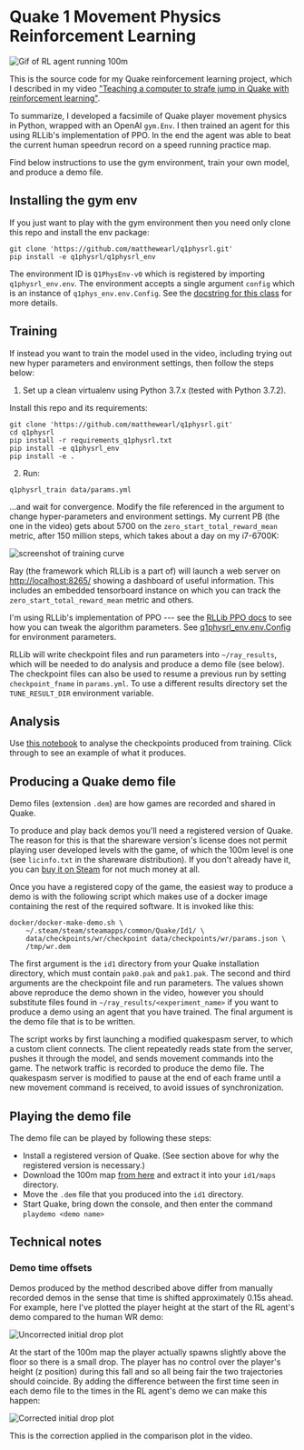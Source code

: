 # Quake 1 Movement Physics Reinforcement Learning

![Gif of RL agent running 100m](/data/images/wr.gif)

This is the source code for my Quake reinforcement learning project, which I described in my video
["Teaching a computer to strafe jump in Quake with reinforcement learning"](https://www.youtube.com/watch?v=hx7kvTZLHYI).

To summarize, I developed a facsimile of Quake player movement physics in Python, wrapped with an OpenAI `gym.Env`.  I
then trained an agent for this using RLLib's implementation of PPO.  In the end the agent was able to beat the current
human speedrun record on a speed running practice map.

Find below instructions to use the gym environment, train your own model, and produce a demo file.


## Installing the gym env

If you just want to play with the gym environment then you need only clone this repo and install the env package:

```
git clone 'https://github.com/matthewearl/q1physrl.git'
pip install -e q1physrl/q1physrl_env
```

The environment ID is `Q1PhysEnv-v0` which is registered by importing `q1physrl_env.env`.  The environment accepts a
single argument `config` which is an instance of `q1phys_env.env.Config`.  See the
[docstring for this class](/q1physrl_env/q1physrl_env/env.py#L81) for more details.


## Training

If instead you want to train the model used in the video, including trying out new hyper parameters and environment
settings, then follow the steps below:

1. Set up a clean virtualenv using Python 3.7.x (tested with Python 3.7.2).

Install this repo and its requirements:
```
git clone 'https://github.com/matthewearl/q1physrl.git'
cd q1physrl
pip install -r requirements_q1physrl.txt
pip install -e q1physrl_env
pip install -e .
```

2. Run:

```
q1physrl_train data/params.yml
```

...and wait for convergence.  Modify the file referenced in the argument to change hyper-parameters and environment
settings.  My current PB (the one in the video) gets about 5700 on the `zero_start_total_reward_mean` metric, after 150
million steps, which takes about a day on my i7-6700K:

![screenshot of training curve](/data/images/train.png)

Ray (the framework which RLLib is a part of) will launch a web server on
[http://localhost:8265/](http://localhost:8265/) showing a dashboard of useful information. This includes an embedded
tensorboard instance on which you can track the `zero_start_total_reward_mean` metric and others.

I'm using RLLib's implementation of PPO --- see the [RLLib PPO
docs](https://docs.ray.io/en/latest/rllib-algorithms.html#proximal-policy-optimization-ppo) to see how you can tweak the
algorithm parameters.  See [q1physrl_env.env.Config](/q1physrl_env/q1physrl_env/env.py#L81) for environment parameters.

RLLib will write checkpoint files and run parameters into `~/ray_results`, which will be needed to do analysis and
produce a demo file (see below).   The checkpoint files can also be used to resume a previous run by setting
`checkpoint_fname` in `params.yml`.  To use a different results directory set the `TUNE_RESULT_DIR` environment
variable.   


## Analysis

Use [this notebook](/notebooks/Analyse.ipynb) to analyse the checkpoints produced from training. Click through to see
an example of what it produces.


## Producing a Quake demo file

Demo files (extension `.dem`) are how games are recorded and shared in Quake.

To produce and play back demos you'll need a registered version of Quake.  The reason for this is that the shareware
version's license does not permit playing user developed levels with the game, of which the 100m level is one (see
`licinfo.txt` in the shareware distribution).  If you don't already have it, you can [buy it on
Steam](https://store.steampowered.com/app/2310/QUAKE/) for not much money at all.

Once you have a registered copy of the game, the easiest way to produce a demo is with the following script which makes
use of a docker image containing the rest of the required software.  It is invoked like this:

```
docker/docker-make-demo.sh \
    ~/.steam/steam/steamapps/common/Quake/Id1/ \
    data/checkpoints/wr/checkpoint data/checkpoints/wr/params.json \
    /tmp/wr.dem
```

The first argument is the `id1` directory from your Quake installation directory, which must contain `pak0.pak` and
`pak1.pak`.  The second and third arguments are the checkpoint file and run parameters.  The values shown above
reproduce the demo shown in the video, however you should substitute files found in `~/ray_results/<experiment_name>` if
you want to produce a demo using an agent that you have trained.  The final argument is the demo file that is to be
written.

The script works by first launching a modified quakespasm server, to which a custom client connects. The client
repeatedly reads state from the server, pushes it through the model, and sends movement commands into the game.  The
network traffic is recorded to produce the demo file. The quakespasm server is modified to pause at the end of each
frame until a new movement command is received, to avoid issues of synchronization.

## Playing the demo file

The demo file can be played by following these steps:
- Install a registered version of Quake. (See section above for why the registered version is necessary.)
- Download the 100m map [from here](http://quake.speeddemosarchive.com/quake/maps/100m.zip) and extract it into your
  `id1/maps` directory.
- Move the `.dem` file that you produced into the `id1` directory.
- Start Quake, bring down the console, and then enter the command `playdemo <demo name>`


## Technical notes

### Demo time offsets

Demos produced by the method described above differ from manually recorded demos in the sense that time is shifted
approximately 0.15s ahead.  For example, here I've plotted the player height at the start of the RL agent's demo
compared to the human WR demo:

![Uncorrected initial drop plot](/data/images/initial_drop_uncorrected.png)

At the start of the 100m map the player actually spawns slightly above the floor so there is a small drop. The player
has no control over the player's height (z position) during this fall and so all being fair the two trajectories should
coincide.  By adding the difference between the first time seen in each demo file to the times in the RL agent's demo we
can make this happen:

![Corrected initial drop plot](/data/images/initial_drop_corrected.png)

This is the correction applied in the comparison plot in the video.

